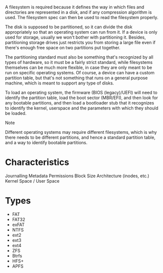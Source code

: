 A filesystem is required because it defines the way in which files and directories are represented in a disk, and if any compression algorithm is used. The filesystem spec can then be used to read the filesystem properly.

The disk is supposed to be partitioned, so it can divide the disk appropriately so that an operating system can run from it. If a device is only used for storage, usually we won't bother with partitioning it. Besides, partitioning storage drives just restricts you from storing a large file even if there's enough free space on two partitions put together.

The partitioning standard must also be something that's recognized by all types of hardware, so it must be a fairly strict standard, while filesystems themselves can be much more flexible, in case they are only meant to be run on specific operating systems. Of course, a device can have a custom partition table, but that's not something that runs on a general purpose machine, which is meant to support any type of disks.

To load an operating system, the firmware (BIOS (legacy)/UEFI) will need to identify the partition table, load the boot sector (MBR/EFI), and then look for any bootable partitions, and then load a bootloader stub that it recognizes to identify the kernel, userspace and the parameters with which they should be loaded.

> [!note]
> Different operating systems may require different filesystems, which is why there needs to be different partitions, and hence a standard partition table, and a way to identify bootable partitions.
# Characteristics
Journalling
Metadata
Permissions
Block Size
Architecture (inodes, etc.)
Kernel Space / User Space
# Types
- FAT
- FAT32
- exFAT
- NTFS
- ext2
- ext3
- ext4
- ZFS
- Btrfs
- HFS+
- APFS